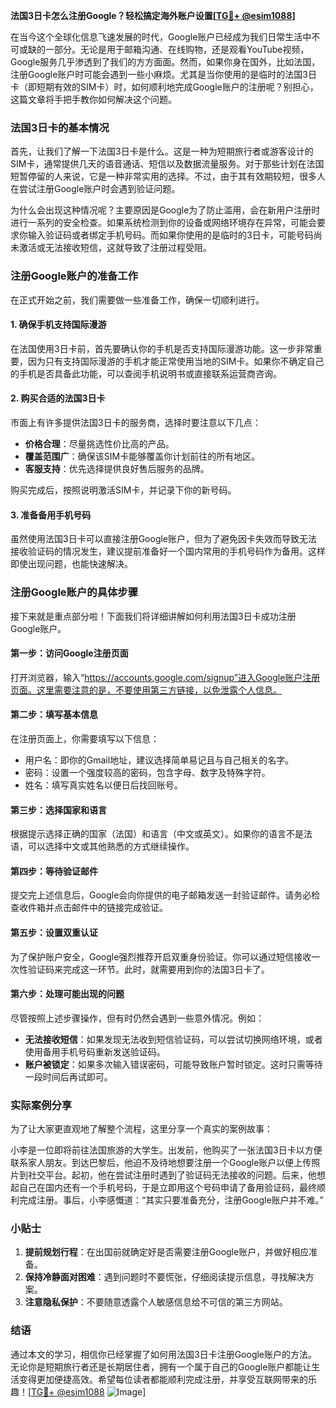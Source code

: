 **法国3日卡怎么注册Google？轻松搞定海外账户设置[[TG💪+ @esim1088](https://t.me/s/esim1088)]**

在当今这个全球化信息飞速发展的时代，Google账户已经成为我们日常生活中不可或缺的一部分。无论是用于邮箱沟通、在线购物，还是观看YouTube视频，Google服务几乎渗透到了我们的方方面面。然而，如果你身在国外，比如法国，注册Google账户时可能会遇到一些小麻烦。尤其是当你使用的是临时的法国3日卡（即短期有效的SIM卡）时，如何顺利地完成Google账户的注册呢？别担心，这篇文章将手把手教你如何解决这个问题。

### 法国3日卡的基本情况

首先，让我们了解一下法国3日卡是什么。这是一种为短期旅行者或游客设计的SIM卡，通常提供几天的语音通话、短信以及数据流量服务。对于那些计划在法国短暂停留的人来说，它是一种非常实用的选择。不过，由于其有效期较短，很多人在尝试注册Google账户时会遇到验证问题。

为什么会出现这种情况呢？主要原因是Google为了防止滥用，会在新用户注册时进行一系列的安全检查。如果系统检测到你的设备或网络环境存在异常，可能会要求你输入验证码或者绑定手机号码。而如果你使用的是临时的3日卡，可能号码尚未激活或无法接收短信，这就导致了注册过程受阻。

### 注册Google账户的准备工作

在正式开始之前，我们需要做一些准备工作，确保一切顺利进行。

#### 1. 确保手机支持国际漫游
在法国使用3日卡前，首先要确认你的手机是否支持国际漫游功能。这一步非常重要，因为只有支持国际漫游的手机才能正常使用当地的SIM卡。如果你不确定自己的手机是否具备此功能，可以查阅手机说明书或直接联系运营商咨询。

#### 2. 购买合适的法国3日卡
市面上有许多提供法国3日卡的服务商，选择时要注意以下几点：
- **价格合理**：尽量挑选性价比高的产品。
- **覆盖范围广**：确保该SIM卡能够覆盖你计划前往的所有地区。
- **客服支持**：优先选择提供良好售后服务的品牌。

购买完成后，按照说明激活SIM卡，并记录下你的新号码。

#### 3. 准备备用手机号码
虽然使用法国3日卡可以直接注册Google账户，但为了避免因卡失效而导致无法接收验证码的情况发生，建议提前准备好一个国内常用的手机号码作为备用。这样即使出现问题，也能快速解决。

### 注册Google账户的具体步骤

接下来就是重点部分啦！下面我们将详细讲解如何利用法国3日卡成功注册Google账户。

#### 第一步：访问Google注册页面
打开浏览器，输入“https://accounts.google.com/signup”进入Google账户注册页面。这里需要注意的是，不要使用第三方链接，以免泄露个人信息。

#### 第二步：填写基本信息
在注册页面上，你需要填写以下信息：
- 用户名：即你的Gmail地址，建议选择简单易记且与自己相关的名字。
- 密码：设置一个强度较高的密码，包含字母、数字及特殊字符。
- 姓名：填写真实姓名以便日后找回账号。

#### 第三步：选择国家和语言
根据提示选择正确的国家（法国）和语言（中文或英文）。如果你的语言不是法语，可以选择中文或其他熟悉的方式继续操作。

#### 第四步：等待验证邮件
提交完上述信息后，Google会向你提供的电子邮箱发送一封验证邮件。请务必检查收件箱并点击邮件中的链接完成验证。

#### 第五步：设置双重认证
为了保护账户安全，Google强烈推荐开启双重身份验证。你可以通过短信接收一次性验证码来完成这一环节。此时，就需要用到你的法国3日卡了。

#### 第六步：处理可能出现的问题
尽管按照上述步骤操作，但有时仍然会遇到一些意外情况。例如：
- **无法接收短信**：如果发现无法收到短信验证码，可以尝试切换网络环境，或者使用备用手机号码重新发送验证码。
- **账户被锁定**：如果多次输入错误密码，可能导致账户暂时锁定。这时只需等待一段时间后再试即可。

### 实际案例分享

为了让大家更直观地了解整个流程，这里分享一个真实的案例故事：

小李是一位即将前往法国旅游的大学生。出发前，他购买了一张法国3日卡以方便联系家人朋友。到达巴黎后，他迫不及待地想要注册一个Google账户以便上传照片到社交平台。起初，他在尝试注册时遇到了验证码无法接收的问题。后来，他想起自己在国内还有一个手机号码，于是立即用这个号码申请了备用验证码，最终顺利完成注册。事后，小李感慨道：“其实只要准备充分，注册Google账户并不难。”

### 小贴士

1. **提前规划行程**：在出国前就确定好是否需要注册Google账户，并做好相应准备。
2. **保持冷静面对困难**：遇到问题时不要慌张，仔细阅读提示信息，寻找解决方案。
3. **注意隐私保护**：不要随意透露个人敏感信息给不可信的第三方网站。

### 结语

通过本文的学习，相信你已经掌握了如何用法国3日卡注册Google账户的方法。无论你是短期旅行者还是长期居住者，拥有一个属于自己的Google账户都能让生活变得更加便捷高效。希望每位读者都能顺利完成注册，并享受互联网带来的乐趣！[[TG💪+ @esim1088](https://t.me/s/esim1088) ![Image](https://i.postimg.cc/4NQfJmqS/Snipaste-2025-05-13-00-14-12.png)]